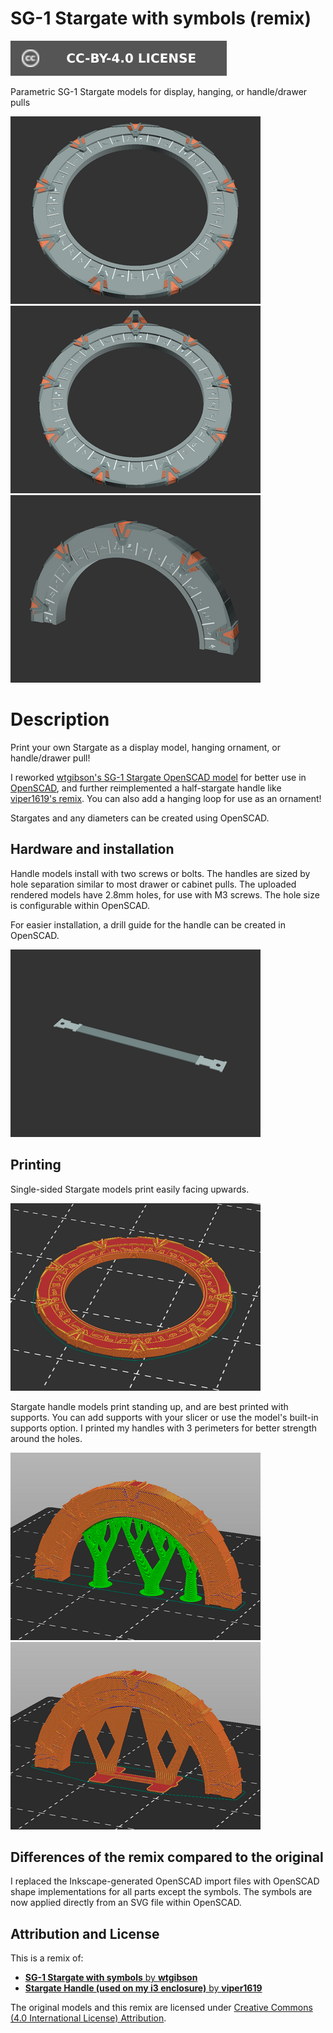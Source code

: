 # SG-1 Stargate with symbols (remix)

[![CC-BY-4.0 license][license-badge]][license]

Parametric SG-1 Stargate models for display, hanging, or handle/drawer pulls

![Model render](images/readme/render-stargate.png)
![Model render](images/readme/render-stargate-ornament.png)
![Model render](images/readme/render-stargate-handle.png)

# Description

Print your own Stargate as a display model, hanging ornament, or handle/drawer
pull!

I reworked [wtgibson's SG-1 Stargate OpenSCAD model][original-model-url]
for better use in [OpenSCAD][openscad], and further reimplemented a
half-stargate handle like [viper1619's remix][original-handle-model-url]. You
can also add a hanging loop for use as an ornament!

Stargates and any diameters can be created using OpenSCAD.

## Hardware and installation

Handle models install with two screws or bolts. The handles are sized by hole
separation similar to most drawer or cabinet pulls. The uploaded rendered models
have 2.8mm holes, for use with M3 screws. The hole size is configurable within
OpenSCAD.

For easier installation, a drill guide for the handle can be created in
OpenSCAD.

![Render of drill guide model](images/readme/render-stargate-handle-drill-guide.png)

## Printing

Single-sided Stargate models print easily facing upwards.

![Slicer screenshot](images/readme/slicer-screenshot-stargate.png)

Stargate handle models print standing up, and are best printed with supports.
You can add supports with your slicer or use the model's built-in supports
option. I printed my handles with 3 perimeters for better strength around the
holes.

![Slicer screenshot of handle with slicer supports](images/readme/slicer-screenshot-handle-1.png)
![Slicer screenshot of handle with model supports](images/readme/slicer-screenshot-handle-2.png)

## Differences of the remix compared to the original

I replaced the Inkscape-generated OpenSCAD import files with OpenSCAD shape
implementations for all parts except the symbols. The symbols are now applied
directly from an SVG file within OpenSCAD.

## Attribution and License

This is a remix of:

* [**SG-1 Stargate with symbols** by **wtgibson**][original-model-url]
* [**Stargate Handle (used on my i3 enclosure)** by **viper1619**][original-handle-model-url]

The original models and this remix are licensed under
[Creative Commons (4.0 International License) Attribution][license].

[license-badge]: /_static/license-badge-cc-by-4.0.svg
[license]: http://creativecommons.org/licenses/by/4.0/
[openscad]: https://openscad.org
[original-handle-model-url]: https://www.thingiverse.com/thing:1875360
[original-model-url]: https://www.thingiverse.com/thing:87691
